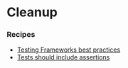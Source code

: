 # Cleanup

### Recipes
* [Testing Frameworks best practices](bestpractices.md)
* [Tests should include assertions](testsshouldincludeassertions.md)
